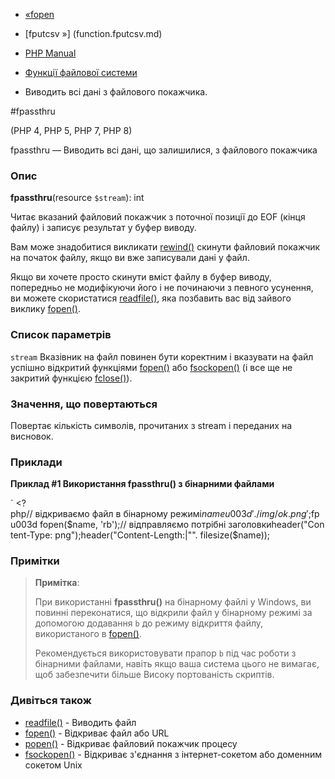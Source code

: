 - [«fopen](function.fopen.md)
- [fputcsv »] (function.fputcsv.md)

- [PHP Manual](index.md)
- [Функції файлової системи](ref.filesystem.md)
- Виводить всі дані з файлового покажчика.

#fpassthru

(PHP 4, PHP 5, PHP 7, PHP 8)

fpassthru — Виводить всі дані, що залишилися, з файлового покажчика

### Опис

**fpassthru**(resource `$stream`): int

Читає вказаний файловий покажчик з поточної позиції до EOF (кінця
файлу) і записує результат у буфер виводу.

Вам може знадобитися викликати [rewind()](function.rewind.md)
скинути файловий покажчик на початок файлу, якщо ви вже записували
дані у файл.

Якщо ви хочете просто скинути вміст файлу в буфер виводу,
попередньо не модифікуючи його і не починаючи з певного усунення,
ви можете скористатися [readfile()](function.readfile.md), яка
позбавить вас від зайвого виклику [fopen()](function.fopen.md).

### Список параметрів

`stream`
Вказівник на файл повинен бути коректним і вказувати на файл успішно
відкритий функціями [fopen()](function.fopen.md) або
[fsockopen()](function.fsockopen.md) (і все ще не закритий функцією
[fclose()](function.fclose.md)).

### Значення, що повертаються

Повертає кількість символів, прочитаних з stream і переданих на
висновок.

### Приклади

**Приклад #1 Використання **fpassthru()** з бінарними файлами**

` <?php// відкриваємо файл в бінарному режимі$name u003d './img/ok.png';$fp u003d fopen($name, 'rb');// відправляємо потрібні заголовкиheader("Content-Type: png");header("Content-Length:|"". filesize($name));

### Примітки

> **Примітка**:
>
> При використанні **fpassthru()** на бінарному файлі у Windows, ви
> повинні переконатися, що відкрили файл у бінарному режимі за допомогою
> додавання `b` до режиму відкриття файлу, використаного в
> [fopen()](function.fopen.md).
>
> Рекомендується використовувати прапор `b` під час роботи з бінарними файлами,
> навіть якщо ваша система цього не вимагає, щоб забезпечити більше
> Високу портованість скриптів.

### Дивіться також

- [readfile()](function.readfile.md) - Виводить файл
- [fopen()](function.fopen.md) - Відкриває файл або URL
- [popen()](function.popen.md) - Відкриває файловий покажчик
процесу
- [fsockopen()](function.fsockopen.md) - Відкриває з'єднання з
інтернет-сокетом або доменним сокетом Unix
